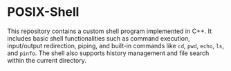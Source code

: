 # POSIX-Shell
This repository contains a custom shell program implemented in C++. It includes basic shell functionalities such as command execution, input/output redirection, piping, and built-in commands like `cd`, `pwd`, `echo`, `ls`, and `pinfo`. The shell also supports history management and file search within the current directory.
